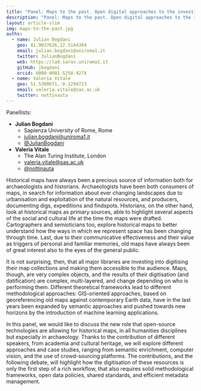 ```yaml
---
title: "Panel: Maps to the past. Open digital approaches to the investigation of historical maps."
description: "Panel: Maps to the past. Open digital approaches to the investigation of historical maps."
layout: article-slim
img: maps-to-the-past.jpg
auths:
  - name: Julian Bogdani
    geo: 41.9037626,12.5144384
    email: julian.bogdani@uniroma1.it
    twitter: JulianBogdani
    web: https://lad.saras.uniroma1.it
    gitHub: jbogdani
    orcid: 0000-0001-5250-927X
  - name: Valeria Vitale
    geo: 51.5300671,-0.1294723
    email: valeria.vitale@sas.ac.uk
    twitter: nottinauta
---
```


Panellists:
- **Julian Bogdani**
  - Sapienza University of Rome, Rome
  - [julian.bogdani@uniroma1.it](mailto:julian.bogdani@uniroma1.it)
  - [@JulianBogdani](https://twitter.com/JulianBogdani)
- **Valeria Vitale**
  - The Alan Turing Institute, London
  - [valeria.vitale@sas.ac.uk](mailto:valeria.vitale@sas.ac.uk)
  - [@nottinauta](https://twitter.com/nottinauta)

Historical maps have always been a precious source of information both for archaeologists and historians. Archaeologists have been both consumers of maps, in search for information about ever changing landscapes due to urbanisation and exploitation of the natural resources, and producers, documenting digs, expeditions and findspots. Historians, on the other hand, look at historical maps as primary sources, able to highlight several aspects of the social and cultural life at the time the maps were drafted. Cartographers and semioticians too, explore historical maps to better understand how the ways in which we represent space has been changing through time. Last, due to their communicative effectiveness and their value as triggers of personal and familiar memories, old maps have always been of great interest also to the eyes of the general public.

It is not surprising, then, that all major libraries are investing into digitising their map collections and making them accessible to the audience. Maps, though, are very complex objects, and the results of their digitisation (and datification) are complex, multi-layered, and change depending on who is performing them. Different theoretical frameworks lead to different methodological approaches: GIS-oriented approaches, based on georeferencing old maps against contemporary Earth data, have in the last years been expanded by semantic approaches and pushed towards new horizons by the introduction of machine learning applications.

In this panel, we would like to discuss the new role that open-source technologies are allowing for historical maps, in all humanities disciplines but especially in archaeology. Thanks to the contribution of different speakers, from academia and cultural heritage, we will explore different approaches and case studies, ranging from semantic enrichment, computer vision, and the use of crowd-sourcing platforms. The contributions, and the following debate, will highlight how the digitisation of these resources is only the first step of a rich workflow, that also requires solid methodological frameworks, open data policies, shared standards, and efficient metadata management.